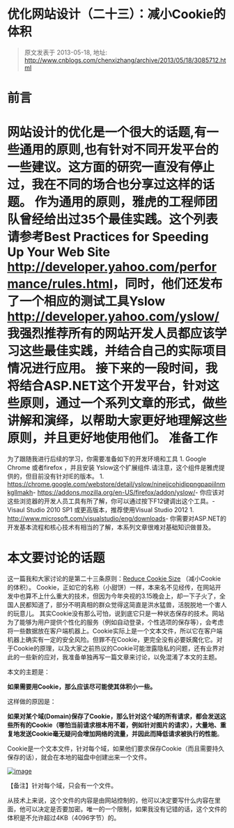 # 优化网站设计（二十三）：减小Cookie的体积 
> 原文发表于 2013-05-18, 地址: http://www.cnblogs.com/chenxizhang/archive/2013/05/18/3085712.html 


前言
==

 网站设计的优化是一个很大的话题,有一些通用的原则,也有针对不同开发平台的一些建议。这方面的研究一直没有停止过，我在不同的场合也分享过这样的话题。 作为通用的原则，雅虎的工程师团队曾经给出过35个最佳实践。这个列表请参考Best Practices for Speeding Up Your Web Site  <http://developer.yahoo.com/performance/rules.html>，同时，他们还发布了一个相应的测试工具Yslow <http://developer.yahoo.com/yslow/> 我强烈推荐所有的网站开发人员都应该学习这些最佳实践，并结合自己的实际项目情况进行应用。 接下来的一段时间，我将结合ASP.NET这个开发平台，针对这些原则，通过一个系列文章的形式，做些讲解和演绎，以帮助大家更好地理解这些原则，并且更好地使用他们。 准备工作
====

 为了跟随我进行后续的学习，你需要准备如下的开发环境和工具 1. Google Chrome 或者firefox ，并且安装 Yslow这个扩展组件.请注意，这个组件是雅虎提供的，但目前没有针对IE的版本。
	1. <https://chrome.google.com/webstore/detail/yslow/ninejjcohidippngpapiilnmkgllmakh>- <https://addons.mozilla.org/en-US/firefox/addon/yslow/>- 你应该对这些浏览器的开发人员工具有所了解，你可以通过按下F12键调出这个工具。- Visaul Studio 2010 SP1 或更高版本，推荐使用Visual Studio 2012
	1. <http://www.microsoft.com/visualstudio/eng/downloads>- 你需要对ASP.NET的开发基本流程和核心技术有相当的了解，本系列文章很难对基础知识做普及。

 本文要讨论的话题
========

 这一篇我和大家讨论的是第二十三条原则：[Reduce Cookie Size](http://developer.yahoo.com/performance/rules.html#cookie_size) （减小Cookie的体积）。 Cookie，正如它的名称（小甜饼）一样，本来名不见经传，在网站开发中也算不上什么重大的技术，但因为今年央视的3.15晚会上，却一下子火了，全国人民都知道了，部分不明真相的群众觉得这简直是洪水猛兽，活脱脱地一个害人的玩意儿。 其实Cookie没有那么可怕，说到底它只是一种状态保存的技术。网站为了能够为用户提供个性化的服务（例如自动登录，个性选项的保存等），会考虑将一些数据放在客户端机器上。Cookie实际上是一个文本文件，所以它在客户端机器上确实有一定的安全风险。但罪不在Cookie，更完全没有必要妖魔化它。对于Cookie的原理，以及大家之前热议的Cookie可能泄露隐私的问题，还有业界对此的一些新的应对，我准备单独再写一篇文章来讨论，以免混淆了本文的主题。

 本文的主题是：

 **如果需要用Cookie，那么应该尽可能使其体积小一些。**

 这样做的原因是：

 **如果对某个域(Domain)保存了Cookie，那么针对这个域的所有请求，都会发送这些所有的Cookie（哪怕当前请求根本用不着，例如针对图片的请求），大量地、重复地发送Cookie毫无疑问会增加网络的流量，并因此而降低请求被执行的性能**。

 Cookie是一个文本文件，针对每个域，如果他们要求保存Cookie（而且需要持久保存的话），就会在本地的磁盘中创建出来一个文件。

 [![image](http://images.cnitblog.com/blog/9072/201305/18174013-7c3bcd14a7b2444b9caac18f2d1352be.png "image")](http://images.cnitblog.com/blog/9072/201305/18174012-3eaaf67d81b74dceab454166a11d1bd2.png)

 【备注】针对每个域，只会有一个文件。

 从技术上来说，这个文件的内容是由网站控制的，他可以决定要写什么内容在里面，他可以决定是否要加密。唯一的一个限制，如果我没有记错的话，这个文件的体积是不允许超过4KB（4096字节）的。













